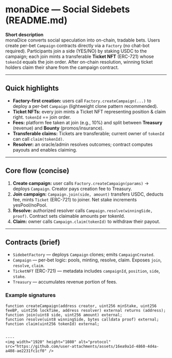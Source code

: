 # monaDice — Social Sidebets (README.md)

**Short description**  
monaDice converts social speculation into on-chain, tradable bets. Users create per-bet `Campaign` contracts directly via a `Factory` (no chat-bot required). Participants join a side (YES/NO) by staking USDC to the campaign; each join mints a transferable **Ticket NFT** (ERC-721) whose `tokenId` equals the join order. After on-chain resolution, winning ticket holders claim their share from the campaign contract.

---

## Quick highlights
- **Factory-first creation:** users call `Factory.createCampaign(...)` to deploy a per-bet `Campaign` (lightweight clone pattern recommended).  
- **Ticket NFTs:** every join mints a Ticket NFT representing position & claim right. `tokenId` == join order.  
- **Fees:** platform fee taken at join (e.g., 10%) and split between **Treasury** (revenue) and **Bounty** (promos/insurance).  
- **Transferable claims:** Tickets are transferable; current owner of `tokenId` can call `claim(tokenId)`.  
- **Resolver:** an oracle/admin resolves outcomes; contract computes payouts and enables claiming.

---

## Core flow (concise)
1. **Create campaign:** user calls `Factory.createCampaign(params)` → deploys `Campaign`. Creator pays creation fee to Treasury.  
2. **Join campaign:** `Campaign.join(side, amount)` transfers USDC, deducts fee, mints `Ticket` (ERC-721) to joiner. Net stake increments yesPool/noPool.  
3. **Resolve:** authorized resolver calls `Campaign.resolve(winningSide, proof)`. Contract sets claimable amounts per tokenId.  
4. **Claim:** owner calls `Campaign.claim(tokenId)` to withdraw their payout.

---

## Contracts (brief)
- `SidebetFactory` — deploys `Campaign` clones; emits `CampaignCreated`.  
- `Campaign` — per-bet logic: pools, minting, resolve, claim. Exposes `join`, `resolve`, `claim`.  
- `TicketNFT` (ERC-721) — metadata includes `campaignId`, `position`, `side`, `stake`.  
- `Treasury` — accumulates revenue portion of fees.

### Example signatures
```solidity
function createCampaign(address creator, uint256 minStake, uint256 feeBP, uint256 lockTime, address resolver) external returns (address);
function join(uint8 side, uint256 amount) external;
function resolve(uint8 winningSide, bytes calldata proof) external;
function claim(uint256 tokenId) external;


----
<img width="1920" height="1080" alt="protocol" src="https://github.com/user-attachments/assets/16ea9a1d-4860-4d4a-a408-ae2231fc1cf0" />

